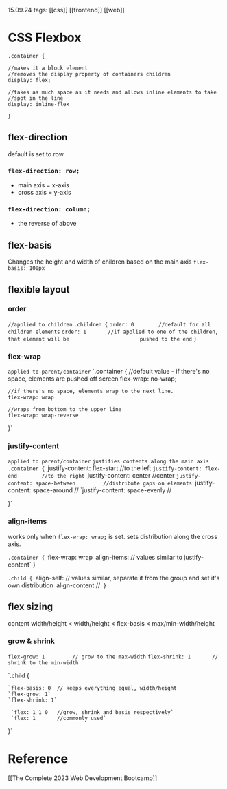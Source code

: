 15.09.24
tags: [[css]] [[frontend]] [[web]]

# CSS Flexbox

`.container {`

	//makes it a block element
	//removes the display property of containers children
	display: flex;

	//takes as much space as it needs and allows inline elements to take          //spot in the line
	display: inline-flex  
`}`

## flex-direction
default is set to row.
### `flex-direction: row;`
- main axis = x-axis
- cross axis = y-axis

### `flex-direction: column;`
- the reverse of above

## flex-basis
Changes the height and width of children based on the main axis
`flex-basis: 100px`

## flexible layout

### order
`//applied to children`
`.children {`
	`order: 0        //default for all children elements`
	`order: 1       //if applied to one of the children, that element will be                       pushed to the end`
`}`

### flex-wrap
`applied to parent/container`
`.container {
	//default value - if there's no space, elements are pushed off screen
	flex-wrap: no-wrap;
	
	//if there's no space, elements wrap to the next line.
	flex-wrap: wrap	
	
	//wraps from bottom to the upper line
	flex-wrap: wrap-reverse
}`

### justify-content
`applied to parent/container`
`justifies contents along the main axis`
`.container {
	`justify-content: flex-start         //to the left
	`justify-content: flex-end        //to the right
	`justify-content: center         //center
	`justify-content: space-between         //distribute gaps on elements
	`justify-content: space-around         //
	`justify-content: space-evenly         //
	
}`


### align-items
works only when `flex-wrap: wrap;` is set.
sets distribution along the cross axis.

`.container {
	`flex-wrap: wrap`
	`align-items:           // values similar to justify-content`
}

`.child {
	`align-self:           // values similar, separate it from the group and                            set it's own distribution`
	`align-content         //`
}`

## flex sizing

content width/height < width/height < flex-basis < max/min-width/height 

### grow & shrink
`flex-grow: 1         // grow to the max-width`
`flex-shrink: 1       // shrink to the min-width`

`.child {
		
	`flex-basis: 0  // keeps everything equal, width/height
	`flex-grow: 1`
	`flex-shrink: 1`

	 `flex: 1 1 0   //grow, shrink and basis respectively`
	 `flex: 1       //commonly used`
}`



# Reference

[[The Complete 2023 Web Development Bootcamp]] 